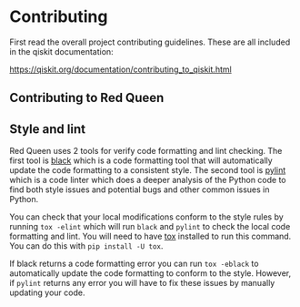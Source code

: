 # Contributing

First read the overall project contributing guidelines. These are all
included in the qiskit documentation:

https://qiskit.org/documentation/contributing_to_qiskit.html

## Contributing to Red Queen

## Style and lint

Red Queen uses 2 tools for verify code formatting and lint checking. The
first tool is [black](https://github.com/psf/black) which is a code formatting
tool that will automatically update the code formatting to a consistent style.
The second tool is [pylint](https://www.pylint.org/) which is a code linter
which does a deeper analysis of the Python code to find both style issues and
potential bugs and other common issues in Python.

You can check that your local modifications conform to the style rules
by running `tox -elint` which will run `black` and `pylint` to check the local
code formatting and lint. You will need to have [tox](https://tox.wiki/en/latest/index.html)
installed to run this command. You can do this with `pip install -U tox`.

If black returns a code formatting error you can run `tox -eblack` to
automatically update the code formatting to conform to the style. However,
if `pylint` returns any error you will have to fix these issues by manually
updating your code.
